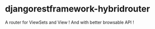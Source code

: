 # djangorestframework-hybridrouter
A router for ViewSets and View ! And with better browsable API !
